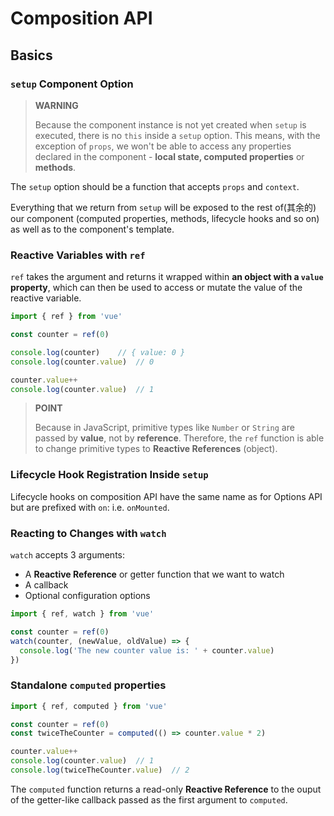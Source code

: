 # Composition API

## Basics

### `setup` Component Option

> **WARNING**
>
> Because the component instance is not yet created when `setup` is executed, there is no `this` inside a `setup` option. This means, with the exception of `props`, we won't be able to access any properties declared in the component - **local state, computed properties** or **methods**.

The `setup` option should be a function that accepts `props` and `context`.

Everything that we return from `setup` will be exposed to the rest of(其余的) our component (computed properties, methods, lifecycle hooks and so on) as well as to the component's template.

### Reactive Variables with `ref`

`ref` takes the argument and returns it wrapped within **an object with a `value` property**, which can then be used to access or mutate the value of the reactive variable.

```js
import { ref } from 'vue'

const counter = ref(0)

console.log(counter)	// { value: 0 }
console.log(counter.value)	// 0

counter.value++
console.log(counter.value)	// 1
```

> **POINT**
>
> Because in JavaScript, primitive types like `Number` or `String` are passed by **value**, not by **reference**. Therefore, the `ref` function is able to change primitive types to **Reactive References** (object).

### Lifecycle Hook Registration Inside `setup`

Lifecycle hooks on composition API have the same name as for Options API but are prefixed with `on`: i.e. `onMounted`.

### Reacting to Changes with `watch`

`watch` accepts 3 arguments: 

* A **Reactive Reference** or getter function that we want to watch
* A callback
* Optional configuration options

```js
import { ref, watch } from 'vue'

const counter = ref(0)
watch(counter, (newValue, oldValue) => {
  console.log('The new counter value is: ' + counter.value)
})
```

### Standalone `computed` properties

```js
import { ref, computed } from 'vue'

const counter = ref(0)
const twiceTheCounter = computed(() => counter.value * 2)

counter.value++
console.log(counter.value)	// 1
console.log(twiceTheCounter.value)	// 2
```

The `computed` function returns a read-only **Reactive Reference** to the ouput of the getter-like callback passed as the first argument to `computed`.



